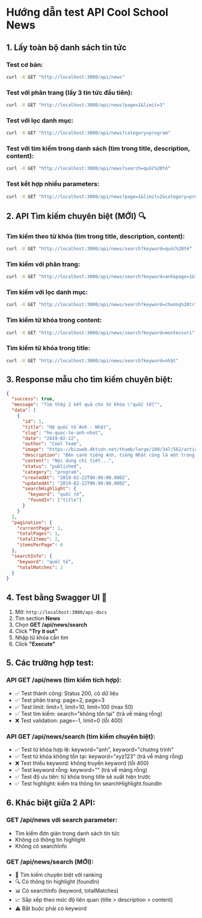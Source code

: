 # Hướng dẫn test API Cool School News

## 1. Lấy toàn bộ danh sách tin tức

### Test cơ bản:

```bash
curl -X GET "http://localhost:3000/api/news"
```

### Test với phân trang (lấy 3 tin tức đầu tiên):

```bash
curl -X GET "http://localhost:3000/api/news?page=1&limit=3"
```

### Test với lọc danh mục:

```bash
curl -X GET "http://localhost:3000/api/news?category=program"
```

### Test với tìm kiếm trong danh sách (tìm trong title, description, content):

```bash
curl -X GET "http://localhost:3000/api/news?search=quốc%20tế"
```

### Test kết hợp nhiều parameters:

```bash
curl -X GET "http://localhost:3000/api/news?page=1&limit=2&category=program&search=anh"
```

## 2. API Tìm kiếm chuyên biệt (MỚI) 🔍

### Tìm kiếm theo từ khóa (tìm trong title, description, content):

```bash
curl -X GET "http://localhost:3000/api/news/search?keyword=quốc%20tế"
```

### Tìm kiếm với phân trang:

```bash
curl -X GET "http://localhost:3000/api/news/search?keyword=anh&page=1&limit=2"
```

### Tìm kiếm với lọc danh mục:

```bash
curl -X GET "http://localhost:3000/api/news/search?keyword=chương%20trình&category=program"
```

### Tìm kiếm từ khóa trong content:

```bash
curl -X GET "http://localhost:3000/api/news/search?keyword=montessori"
```

### Tìm kiếm từ khóa trong title:

```bash
curl -X GET "http://localhost:3000/api/news/search?keyword=nhật"
```

## 3. Response mẫu cho tìm kiếm chuyên biệt:

```json
{
  "success": true,
  "message": "Tìm thấy 2 kết quả cho từ khóa \"quốc tế\"",
  "data": [
    {
      "id": 1,
      "title": "Hệ quốc tế Anh - Nhật",
      "slug": "he-quoc-te-anh-nhat",
      "date": "2019-02-22",
      "author": "Cool Team",
      "image": "https://bizweb.dktcdn.net/thumb/large/100/347/562/articles/1.jpg?v=1550778252097",
      "description": "Bên cạnh tiếng Anh, tiếng Nhật cũng là một trong những ngôn ngữ của thời kỳ hội nhập toàn cầu.",
      "content": "Nội dung chi tiết...",
      "status": "published",
      "category": "program",
      "createdAt": "2019-02-22T00:00:00.000Z",
      "updatedAt": "2019-02-22T00:00:00.000Z",
      "searchHighlight": {
        "keyword": "quốc tế",
        "foundIn": ["title"]
      }
    }
  ],
  "pagination": {
    "currentPage": 1,
    "totalPages": 1,
    "totalItems": 2,
    "itemsPerPage": 6
  },
  "searchInfo": {
    "keyword": "quốc tế",
    "totalMatches": 2
  }
}
```

## 4. Test bằng Swagger UI 📖

1. Mở: `http://localhost:3000/api-docs`
2. Tìm section **News**
3. Chọn **GET /api/news/search**
4. Click **"Try it out"**
5. Nhập từ khóa cần tìm
6. Click **"Execute"**

## 5. Các trường hợp test:

### API GET /api/news (tìm kiếm tích hợp):

- ✅ Test thành công: Status 200, có dữ liệu
- ✅ Test phân trang: page=2, page=3
- ✅ Test limit: limit=1, limit=10, limit=100 (max 50)
- ✅ Test tìm kiếm: search="không tồn tại" (trả về mảng rỗng)
- ❌ Test validation: page=-1, limit=0 (lỗi 400)

### API GET /api/news/search (tìm kiếm chuyên biệt):

- ✅ Test từ khóa hợp lệ: keyword="anh", keyword="chương trình"
- ✅ Test từ khóa không tồn tại: keyword="xyz123" (trả về mảng rỗng)
- ❌ Test thiếu keyword: không truyền keyword (lỗi 400)
- ✅ Test keyword rỗng: keyword="" (trả về mảng rỗng)
- ✅ Test độ ưu tiên: từ khóa trong title sẽ xuất hiện trước
- ✅ Test highlight: kiểm tra thông tin searchHighlight.foundIn

## 6. Khác biệt giữa 2 API:

### GET /api/news với search parameter:

- Tìm kiếm đơn giản trong danh sách tin tức
- Không có thông tin highlight
- Không có searchInfo

### GET /api/news/search (MỚI):

- 🎯 Tìm kiếm chuyên biệt với ranking
- 🔍 Có thông tin highlight (foundIn)
- 📊 Có searchInfo (keyword, totalMatches)
- 📈 Sắp xếp theo mức độ liên quan (title > description > content)
- ⚠️ Bắt buộc phải có keyword
